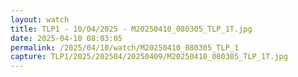 ```yaml
---
layout: watch
title: TLP1 - 10/04/2025 - M20250410_080305_TLP_1T.jpg
date: 2025-04-10 08:03:05
permalink: /2025/04/10/watch/M20250410_080305_TLP_1
capture: TLP1/2025/202504/20250409/M20250410_080305_TLP_1T.jpg
---
```

